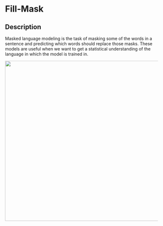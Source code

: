 # Fill-Mask

## Description

Masked language modeling is the task of masking some of the words in a sentence and predicting which words should replace those masks.
These models are useful when we want to get a statistical understanding of the language in which the model is trained in.

<img src="image1.png" style="width:5.49479in" />
